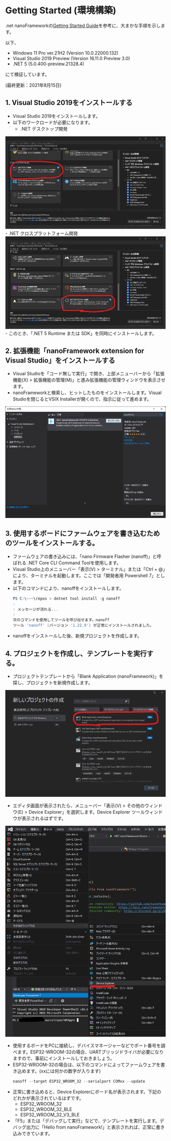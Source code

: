 # Getting Started (環境構築)
.net nanoFrameworkの[Getting Started Guide](https://docs.nanoframework.net/content/getting-started-guides/getting-started-managed.html)を参考に、大まかな手順を示します。

以下、

- Windows 11 Pro ver.21H2 (Version 10.0.22000.132)
- Visual Studio 2019 Preview (Version 16.11.0 Preview 3.0)
- .NET 5 (5.0.400-preview.21328.4)

にて検証しています。

(最終更新：2021年8月15日)

## 1. Visual Studio 2019をインストールする
- Visual Studio 2019をインストールします。
- 以下のワークロードが必要になります。
  - .NET デスクトップ開発
<img src="./src/1_VSInstall_workload1.png">
  - .NET クロスプラットフォーム開発
<img src="./src/1_VSInstall_workload2.png">
  - このとき、「.NET 5 Runtime または SDK」を同時にインストールします。

## 2. 拡張機能「nanoFramework extension for Visual Studio」をインストールする
- Visual Studioを「コード無しで実行」で開き、上部メニューバーから「拡張機能(X) > 拡張機能の管理(M)」と進み拡張機能の管理ウィンドウを表示させます。
- nanoFrameworkと検索し、ヒットしたものをインストールします。Visual Studioを閉じるとVSIX Installerが開くので、指示に従って進めます。
<img src="./src/2_VSInstall_extension.png">

## 3. 使用するボードにファームウェアを書き込むためのツールをインストールする。
- ファームウェアの書き込みには、「nano Firmware Flasher (nanoff)」と呼ばれる .NET Core CLI Command Toolを使用します。
- Visual Studio上のメニューバー「表示(V) > ターミナル」または「Ctrl + @」により、ターミナルを起動します。ここでは「開発者用 Powershell 7」とします。
- 以下のコマンドにより、nanoffをインストールします。
  ```powershell
  PS C:\~~~\repos > dotnet tool install -g nanoff
  :
  : メッセージが流れる...
  :
  次のコマンドを使用してツールを呼び出せます。nanoff
  ツール 'nanoff' (バージョン '1.22.9') が正常にインストールされました。
  ```
- nanoffをインストールした後、新規プロジェクトを作成します。

## 4. プロジェクトを作成し、テンプレートを実行する。
- プロジェクトテンプレートから「Blank Application (nanoFramework)」を探し、プロジェクトを新規作成します。
<img src="./src/3_VS_makeProject1.png">

- エディタ画面が表示されたら、メニューバー「表示(V) > その他のウィンドウ(E) > Device Explorer」を選択します。Device Explorer ツールウィンドウが表示されるはずです。
<img src="./src/4_VS_project1.png">

- 使用するボードをPCに接続し、デバイスマネージャーなどでポート番号を調べます。ESP32-WROOM-32の場合、UARTブリッジドライバが必要になりますので、事前にインストールしておきましょう。
- ESP32-WROOM-32の場合は、以下のコマンドによってファームウェアを書き込めます。(xxには何かの数字が入ります)
  ```powershell
  nanoff --target ESP32_WROOM_32 --serialport COMxx --update
  ```
- 正常に書き込めると、Device Explorerにボード名が表示されます。下記のどれかが表示されているはずです。
  - ESP32_WROOM_32
  - ESP32_WROOM_32_BLE
  - ESP32_WROOM_32_V3_BLE
- 「F5」または「デバッグして実行」などで、テンプレートを実行します。デバッグ出力に「Hello from nanoFramework!」と表示されれば、正常に書き込みできています。
